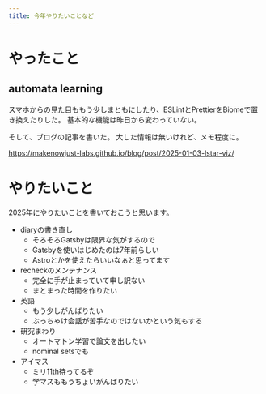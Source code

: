 ```yaml
---
title: 今年やりたいことなど
---
```


# やったこと

## automata learning

スマホからの見た目ももう少しまともにしたり、ESLintとPrettierをBiomeで置き換えたりした。
基本的な機能は昨日から変わっていない。

そして、ブログの記事を書いた。
大した情報は無いけれど、メモ程度に。

<https://makenowjust-labs.github.io/blog/post/2025-01-03-lstar-viz/>

# やりたいこと

2025年にやりたいことを書いておこうと思います。

- diaryの書き直し
  - そろそろGatsbyは限界な気がするので
  - Gatsbyを使いはじめたのは7年前らしい
  - Astroとかを使えたらいいなぁと思ってます
- recheckのメンテナンス
  - 完全に手が止まっていて申し訳ない
  - まとまった時間を作りたい
- 英語
  - もう少しがんばりたい
  - ぶっちゃけ会話が苦手なのではないかという気もする
- 研究まわり
  - オートマトン学習で論文を出したい
  - nominal setsでも
- アイマス
  - ミリ11th待ってるぞ
  - 学マスももうちょいがんばりたい
